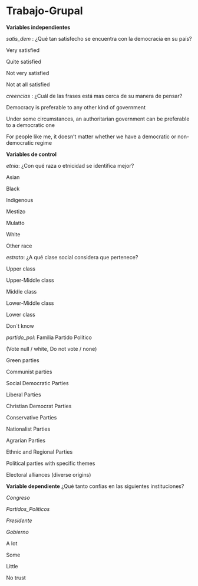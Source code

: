 # Trabajo-Grupal
**Variables independientes**

*satis_dem* : ¿Qué tan satisfecho se encuentra con la democracia en su país?

Very satisfied 

Quite satisfied 

Not very satisfied 

Not at all satisfied 

*creencias* : ¿Cuál de las frases está mas cerca de su manera de pensar? 

Democracy is preferable to any other kind of government 

Under some circumstances, an authoritarian government can be preferable to a democratic one 

For people like me, it doesn’t matter whether we have a democratic or non-democratic regime 

**Variables de control**

*etnia*: ¿Con qué raza o etnicidad se identifica mejor?

Asian 

Black 

Indigenous 

Mestizo 

Mulatto 

White 

Other race 

*estrato*: ¿A qué clase social considera que pertenece? 

Upper class 

Upper-Middle class 

Middle class 

Lower-Middle class 

Lower class 

Don´t know

*partido_pol*: Familia Partido Político 

(Vote null / white, Do not vote / none) 

Green parties 

Communist parties 

Social Democratic Parties 

Liberal Parties 

Christian Democrat Parties 

Conservative Parties 

Nationalist Parties 

Agrarian Parties 

Ethnic and Regional Parties 

Political parties with specific themes 

Electoral alliances (diverse origins) 

**Variable dependiente** 
¿Qué tanto confias en las siguientes instituciones?

*Congreso*

*Partidos_Politicos*

*Presidente*

*Gobierno*

 A lot 
 
 Some  
 
 Little  
 
 No trust 



